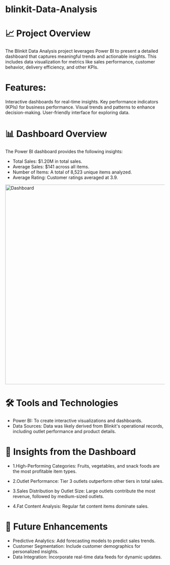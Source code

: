 # blinkit-Data-Analysis

# 📈 Project Overview
The Blinkit Data Analysis project leverages Power BI to present a detailed dashboard that captures meaningful trends and actionable insights. This includes data visualization for metrics like sales performance, customer behavior, delivery efficiency, and other KPIs.

# Features:
  Interactive dashboards for real-time insights.
Key performance indicators (KPIs) for business performance.
Visual trends and patterns to enhance decision-making.
User-friendly interface for exploring data.


# 📊 Dashboard Overview
The Power BI dashboard provides the following insights:

- Total Sales: $1.20M in total sales.
- Average Sales: $141 across all items.
- Number of Items: A total of 8,523 unique items analyzed.
- Average Rating: Customer ratings averaged at 3.9.
<img width="630" alt="Dashboard" src="https://github.com/user-attachments/assets/ad229b22-6982-4e73-a28f-64977f3b914f">



# 🛠️ Tools and Technologies
- Power BI: To create interactive visualizations and dashboards.
- Data Sources: Data was likely derived from Blinkit's operational records, including outlet performance and product details.


# 🔑 Insights from the Dashboard
- 1.High-Performing Categories:
Fruits, vegetables, and snack foods are the most profitable item types.

- 2.Outlet Performance:
Tier 3 outlets outperform other tiers in total sales.

- 3.Sales Distribution by Outlet Size:
Large outlets contribute the most revenue, followed by medium-sized outlets.

- 4.Fat Content Analysis:
Regular fat content items dominate sales.

# 🌟 Future Enhancements
- Predictive Analytics: Add forecasting models to predict sales trends.
- Customer Segmentation: Include customer demographics for personalized insights.
- Data Integration: Incorporate real-time data feeds for dynamic updates.

